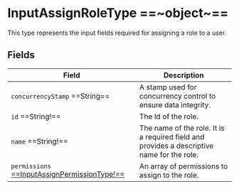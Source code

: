 # InputAssignRoleType ==~object~==

This type represents the input fields required for assigning a role to a user.

## Fields

| Field                             | Description                                                                                  |
|-----------------------------------|----------------------------------------------------------------------------------------------|
| `concurrencyStamp`  ==String==    | A stamp used for concurrency control to ensure data integrity.                               |
| `id`  ==String!==                 | The Id of the role.                                                                          |
| `name`  ==String!==               | The name of the role. It is a required field and provides a descriptive name for the role.   |
| `permissions` [ ==InputAssignPermissionType!== ](InputAssignPermissionType.md) | An array of permissions to assign to the role.  |

